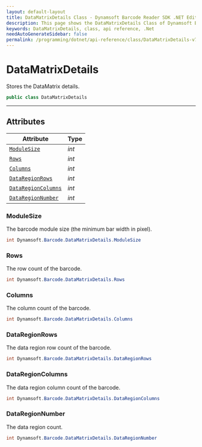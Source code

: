 ```yaml
---
layout: default-layout
title: DataMatrixDetails Class - Dynamsoft Barcode Reader SDK .NET Edition API Reference
description: This page shows the DataMatrixDetails Class of Dynamsoft Barcode Reader SDK .NET Edition.
keywords: DataMatrixDetails, class, api reference, .Net
needAutoGenerateSidebar: false
permalink: /programming/dotnet/api-reference/class/DataMatrixDetails-v7.6.0.html
---
```


# DataMatrixDetails
Stores the DataMatrix details.

```csharp
public class DataMatrixDetails
```  

---

## Attributes
  
| Attribute | Type |
|---------- | ---- |
| [`ModuleSize`](#modulesize) | *int* |
| [`Rows`](#rows) | *int* | 
| [`Columns`](#columns) | *int* |
| [`DataRegionRows`](#dataregionrows) | *int* | 
| [`DataRegionColumns`](#dataregioncolumns) | *int* |
| [`DataRegionNumber`](#dataregionnumber) | *int* |


### ModuleSize
The barcode module size (the minimum bar width in pixel).

```csharp
int Dynamsoft.Barcode.DataMatrixDetails.ModuleSize
```

### Rows
The row count of the barcode.

```csharp
int Dynamsoft.Barcode.DataMatrixDetails.Rows
```

### Columns
The column count of the barcode.

```csharp
int Dynamsoft.Barcode.DataMatrixDetails.Columns
```

### DataRegionRows 
The data region row count of the barcode.

```csharp
int Dynamsoft.Barcode.DataMatrixDetails.DataRegionRows
```

### DataRegionColumns
The data region column count of the barcode.

```csharp
int Dynamsoft.Barcode.DataMatrixDetails.DataRegionColumns
```

### DataRegionNumber
The data region count.

```csharp
int Dynamsoft.Barcode.DataMatrixDetails.DataRegionNumber
```

